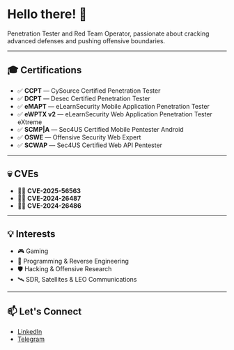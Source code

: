 # Hello there! 👋

Penetration Tester and Red Team Operator, passionate about cracking advanced defenses and pushing offensive boundaries.

---

## 🎓 Certifications

- ✅ **CCPT** — CySource Certified Penetration Tester  
- ✅ **DCPT** — Desec Certified Penetration Tester  
- ✅ **eMAPT** — eLearnSecurity Mobile Application Penetration Tester  
- ✅ **eWPTX v2** — eLearnSecurity Web Application Penetration Tester eXtreme  
- ✅ **SCMP|A** — Sec4US Certified Mobile Pentester Android  
- ✅ **OSWE** — Offensive Security Web Expert  
- ✅ **SCWAP** — Sec4US Certified Web API Pentester  

---

## 💀 CVEs

- 🏴‍☠️ **CVE-2025-56563**
- 🏴‍☠️ **CVE-2024-26487**
- 🏴‍☠️ **CVE-2024-26486**

---

## 💡 Interests

- 🎮 Gaming
- 🧠 Programming & Reverse Engineering  
- 🛡️ Hacking & Offensive Research  
- 🛰️ SDR, Satellites & LEO Communications  

---

## 📫 Let's Connect

- [LinkedIn](https://www.linkedin.com/in/israel-comazzetto-dos-reis/)
- [Telegram](https://t.me/z3xddd)
